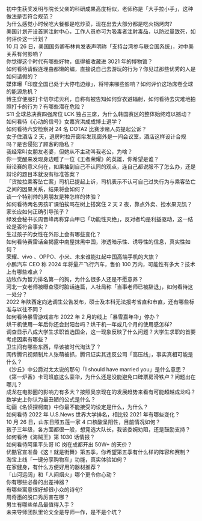 初中生获奖发明与院长父亲的科研成果高度相似，老师称是「大手拉小手」，这种做法是否符合规范？  
为什么感觉小时候吃大餐都是吃炒菜，现在出去大部分都是吃火锅烤肉?  
美国计划开设首家注射中心，工作人员亦可为吸毒者注射毒品，以防过量致死，如何评价这一计划？  
10 月 26 日，美国国务卿布林肯发表声明称「支持台湾参与联合国系统」，对中美关系有何影响？  
你觉得这个时代有哪些好物，值得被收藏进 3021 年的博物馆？  
如何看待请假连理由都懒的编，直接说自己去游玩的行为？你见过那些优秀的人是如何请假的？  
媒体曝「印度全国已处于大停电边缘」，将带来哪些影响？如何评价这场席卷全球的能源危机？  
博主穿便服打卡切尔诺贝利，自称有被告知如何穿衣避辐射，如何看待去灾难地拍照打卡的行为？有哪些潜在危险？  
S11 全球总决赛四强席位 LCK 独占三席，为什么韩国赛区的整体始终难以撼动？  
如何看待《心动的信号》女嘉宾洪成成博士退学？  
如何看待六安检察对 24 名 DOTA2 比赛涉赌人员提起公诉？  
女子住酒店 2 天，退房时拉开窗帘发现窗外是一间会议室，酒店这样设计合规吗？是否侵犯了顾客的隐私？  
我经常叫女朋友老婆，但她从不主动叫我老公，为啥？  
你一觉醒来发现身边睡了一位《王者荣耀》的英雄，你希望是谁？  
辩论赛的意义何在，如果抽到自己不认同的观点，连自己都说服不了怎么办，还是辩论的题目本就没有标准答案？  
「货拉拉乘客坠亡案」司机已提起上诉，司机表示不认可自己过失行为与乘客坠亡之间的因果关系，结果将会如何？  
谈一个特别帅的男朋友是种怎样的体验？  
如何看待两名男孩旷课怕挨骂在树上搭窝住 2 天 2 夜，靠点外卖、捡水果充饥？家长应如何正确引导孩子？  
绿发会秘书长周晋峰再称穿山甲已「功能性灭绝」，反对者均是利益驱动，这一结论是否符合事实？  
生过孩子的女性在外形上会有哪些变化？  
如何看待赛雷话金揭露中南屋抹黑中国，渗透暗示性、诱导性的信息，真实性如何？  
荣耀、vivo 、OPPO、小米、未来谁能扛起中国高端手机的大旗？  
小鹏汽车 CEO 称 2024 年将量产飞行汽车，售价 100 万内，可能性有多大？技术上有哪些难点？  
边牧作为智力排名第一的狗，为什么很多人还是不愿意养？  
河北一女老师被曝查寝时脏话连篇，人社局称「当事老师已被辞退」，如何看待这一处分？  
2022 年陕西定向选调生公告发布，硕士及本科无法报考省直和市直，还有哪些标准与以往不同？  
如何看待暴雪游戏宣布 2022 年 2 月的线上「暴雪嘉年华」停办？  
烘干机使用一年后你还会封阳台吗？烘干机一年或几个月的使用感怎样?  
调查显示八成大学生求职首选国企，这一现象反映了什么问题？大学生求职的首要考虑因素有哪些？  
卫生间有哪些东西，早该被时代淘汰了？  
网传腾讯视频制片人张萌被抓，腾讯证实其违反公司「高压线」，事实真相可能是什么？  
《沙丘》中公爵对太太说的那句「I should have married you」是什么意思？  
《第一炉香》卡司班底这么豪华，为什么还是没能避免口碑票房滑铁卢？问题出在哪儿？  
成龙在电影圈的影响力有多大？按照吴京现在的发展趋势来看有可能超越成龙吗？  
数学史上你认为最丑陋的公式是什么？  
动画《名侦探柯南》中你最不能接受的设定是什么，为什么？  
如何看待 2022 年 U.S.News 世界大学排名，相比较 2021 年有哪些变化？  
10 月 26 日，山东日照五莲一家 4 口核酸呈阳性，目前情况如何？  
孩子三年级，各方面都很一般，想竞选大队长，我该委婉劝阻，还是鼓励支持？  
如何看待《海贼王》第 1030 话情报？  
如何看待阿里平头哥 IC 岗在成都开出 50W+ 的天价？  
优酷官宣准备《这！就是街舞》第五季，你希望第五季有什么样的阵容和赛制？  
淘宝上线「一键分享购物车」功能，真实体验如何？  
在家健身，有什么方便好用的器材推荐？  
「山河远阔」和「人间烟火」哪个更令你心动？  
你有哪些必备的出差神器？  
有哪些寓意很好却很小众的诗句?  
周奇墨的脱口秀厉害在哪？  
男生有哪些单品最值得入手？  
未来导师团队里论文全是导师一作，是不是个坑？  

